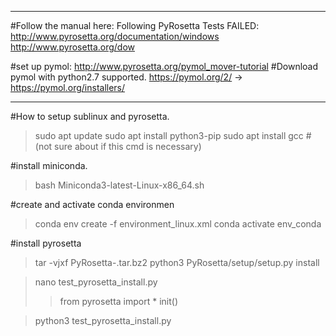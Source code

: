 -----------------------------------
#Follow the manual here: 
Following PyRosetta Tests FAILED: 
http://www.pyrosetta.org/documentation/windows
http://www.pyrosetta.org/dow

#set up pymol:
http://www.pyrosetta.org/pymol_mover-tutorial
#Download pymol with python2.7 supported. https://pymol.org/2/  ->  https://pymol.org/installers/

-----------------------------------

#How to setup sublinux and pyrosetta.

> sudo apt update
> sudo apt install python3-pip
> sudo apt install gcc #(not sure about if this cmd is necessary)

#install miniconda.
> bash Miniconda3-latest-Linux-x86_64.sh

#create and activate conda environmen
> conda env create -f environment_linux.xml
> conda activate env_conda

#install pyrosetta
> tar -vjxf PyRosetta-<version>.tar.bz2
> python3 PyRosetta/setup/setup.py install

> nano test_pyrosetta_install.py
>>from pyrosetta import *
>>init()

> python3 test_pyrosetta_install.py

